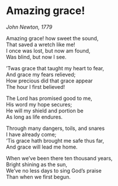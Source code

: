 Amazing grace! 
===================
_John Newton, 1779_

Amazing grace! how sweet the sound,  
That saved a wretch like me!  
I once was lost, but now am found,  
Was blind, but now I see.

’Twas grace that taught my heart to fear,  
And grace my fears relieved;  
How precious did that grace appear  
The hour I first believed!

The Lord has promised good to me,  
His word my hope secures;  
He will my shield and portion be  
As long as life endures.

Through many dangers, toils, and snares  
I have already come;  
‘Tis grace hath brought me safe thus far,  
And grace will lead me home.

When we’ve been there ten thousand years,  
Bright shining as the sun,  
We’ve no less days to sing God’s praise  
Than when we first begun.
